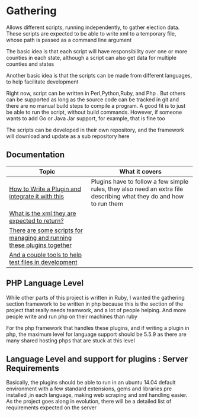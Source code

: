 # Gathering

Allows different scripts, running independently, to gather election data.
 These scripts are expected to be able to write xml to a temporary file, whose path is passed as a command line argument

The basic idea is that each script will have responsibility over one or more counties in each state,
 although a script can also get data for multiple counties and states
 
Another basic idea is that the scripts can be made from different languages, to help facilitate development   

Right now, script can be written in Perl,Python,Ruby, and Php . But others can be supported as long as 
the source code can be tracked in git and there are no manual build steps to compile a program.
A good fit is to just be able to run the script, without build commands. However, if someone wants to add Go or Java Jar support, for example, that is fine too

The scripts can be developed in their own repository, and the framework will download and update as a sub repository here

## Documentation

| Topic        | What it covers     |
| -------------|------------- | 
|[How to Write a Plugin and integrate it with this](plugins/README.md)|Plugins have to follow a few simple rules, they also need an extra file describing what they do and how to run them|
|[What is the xml they are expected to return?](xml/README.md)||
|[There are some scripts for managing and running these plugins together](bin/README.md)|
|[And a couple tools to help test files in development](tools/README.md)|



## PHP Language Level

While other parts of this project is written in Ruby, I wanted the gathering section framework to be written in php
 because this is the  section of the project that really needs teamwork,
 and a lot of people helping. And more people write and run php on their machines than ruby
  
For the php framework that handles these plugins, and if writing a plugin in php,
 the maximum level for language support should be 5.5.9 as there are many shared hosting phps that are stuck at this level


## Language Level and support for plugins : Server Requirements

Basically, the plugins should be able to run in an ubuntu 14.04 default environment with a few standard extensions, gems and libraries pre installed
 ,in each language, making web scraping and xml handling easier. As the project goes along in evolution, there will be a detailed list of requirements expected on the server

